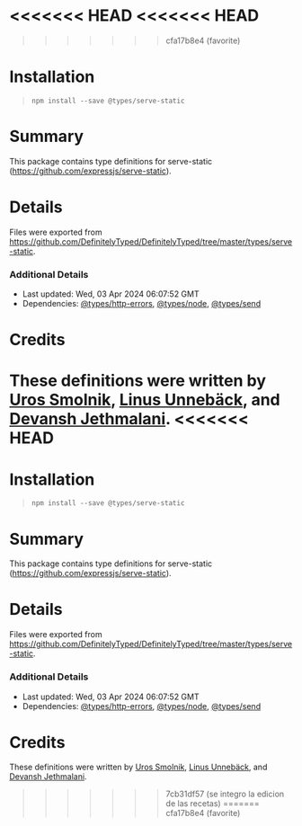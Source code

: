 <<<<<<< HEAD
<<<<<<< HEAD
=======
>>>>>>> cfa17b8e4 (favorite)
# Installation
> `npm install --save @types/serve-static`

# Summary
This package contains type definitions for serve-static (https://github.com/expressjs/serve-static).

# Details
Files were exported from https://github.com/DefinitelyTyped/DefinitelyTyped/tree/master/types/serve-static.

### Additional Details
 * Last updated: Wed, 03 Apr 2024 06:07:52 GMT
 * Dependencies: [@types/http-errors](https://npmjs.com/package/@types/http-errors), [@types/node](https://npmjs.com/package/@types/node), [@types/send](https://npmjs.com/package/@types/send)

# Credits
These definitions were written by [Uros Smolnik](https://github.com/urossmolnik), [Linus Unnebäck](https://github.com/LinusU), and [Devansh Jethmalani](https://github.com/devanshj).
<<<<<<< HEAD
=======
# Installation
> `npm install --save @types/serve-static`

# Summary
This package contains type definitions for serve-static (https://github.com/expressjs/serve-static).

# Details
Files were exported from https://github.com/DefinitelyTyped/DefinitelyTyped/tree/master/types/serve-static.

### Additional Details
 * Last updated: Wed, 03 Apr 2024 06:07:52 GMT
 * Dependencies: [@types/http-errors](https://npmjs.com/package/@types/http-errors), [@types/node](https://npmjs.com/package/@types/node), [@types/send](https://npmjs.com/package/@types/send)

# Credits
These definitions were written by [Uros Smolnik](https://github.com/urossmolnik), [Linus Unnebäck](https://github.com/LinusU), and [Devansh Jethmalani](https://github.com/devanshj).
>>>>>>> 7cb31df57 (se integro la edicion de las recetas)
=======
>>>>>>> cfa17b8e4 (favorite)
